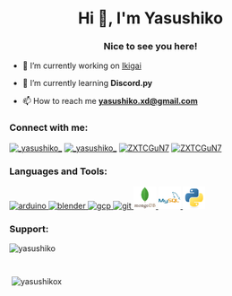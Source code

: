 <h1 align="center">Hi 👋, I'm Yasushiko</h1>
<h3 align="center">Nice to see you here!</h3>

- 🔭 I’m currently working on [Ikigai](https://github.com/YasushikoX/Ikigai)

- 🌱 I’m currently learning **Discord.py**

- 📫 How to reach me **yasushiko.xd@gmail.com**

<h3 align="left">Connect with me:</h3>
<p align="left">
<a href="https://twitter.com/_yasushiko_" target="blank"><img align="center" src="https://raw.githubusercontent.com/rahuldkjain/github-profile-readme-generator/master/src/images/icons/Social/twitter.svg" alt="_yasushiko_" height="30" width="40" /></a>
<a href="https://instagram.com/_yasushiko_" target="blank"><img align="center" src="https://raw.githubusercontent.com/rahuldkjain/github-profile-readme-generator/master/src/images/icons/Social/instagram.svg" alt="_yasushiko_" height="30" width="40" /></a>
<a href="https://discord.gg/hnCQAfJS" target="blank"><img align="center" src="https://raw.githubusercontent.com/rahuldkjain/github-profile-readme-generator/master/src/images/icons/Social/discord.svg" alt="ZXTCGuN7" height="30" width="40" /></a>
<a href="t.me/yasushiko" target="blank"><img align="center" src="https://upload.wikimedia.org/wikipedia/commons/thumb/8/82/Telegram_logo.svg/2048px-Telegram_logo.svg.png" alt="ZXTCGuN7" height="40" width="40" /></a>
</p>

<h3 align="left">Languages and Tools:</h3>
<p align="left"> <a href="https://www.arduino.cc/" target="_blank" rel="noreferrer"> <img src="https://cdn.worldvectorlogo.com/logos/arduino-1.svg" alt="arduino" width="40" height="40"/> </a> <a href="https://www.blender.org/" target="_blank" rel="noreferrer"> <img src="https://download.blender.org/branding/community/blender_community_badge_white.svg" alt="blender" width="40" height="40"/> </a> <a href="https://cloud.google.com" target="_blank" rel="noreferrer"> <img src="https://www.vectorlogo.zone/logos/google_cloud/google_cloud-icon.svg" alt="gcp" width="40" height="40"/> </a> <a href="https://git-scm.com/" target="_blank" rel="noreferrer"> <img src="https://www.vectorlogo.zone/logos/git-scm/git-scm-icon.svg" alt="git" width="40" height="40"/> </a> <a href="https://www.mongodb.com/" target="_blank" rel="noreferrer"> <img src="https://raw.githubusercontent.com/devicons/devicon/master/icons/mongodb/mongodb-original-wordmark.svg" alt="mongodb" width="40" height="40"/> </a> <a href="https://www.mysql.com/" target="_blank" rel="noreferrer"> <img src="https://raw.githubusercontent.com/devicons/devicon/master/icons/mysql/mysql-original-wordmark.svg" alt="mysql" width="40" height="40"/> </a> <a href="https://www.python.org" target="_blank" rel="noreferrer"> <img src="https://raw.githubusercontent.com/devicons/devicon/master/icons/python/python-original.svg" alt="python" width="40" height="40"/> </a> </p>

<h3 align="left">Support:</h3>
<p><a href="https://www.buymeacoffee.com/yasushiko"> <img align="left" src="https://cdn.buymeacoffee.com/buttons/v2/default-yellow.png" height="50" width="210" alt="yasushiko" /></a></p><br><br>

<h3 align="left"></h3>
<p>&nbsp;<img align="center" src="https://github-readme-stats.vercel.app/api?username=yasushikox&show_icons=true&locale=en" alt="yasushikox" /></p>
